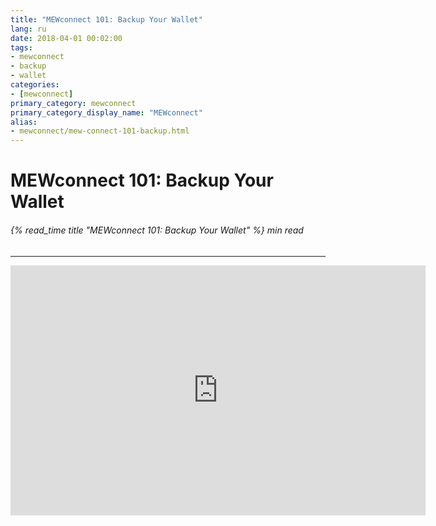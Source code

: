 ```yaml
---
title: "MEWconnect 101: Backup Your Wallet"
lang: ru
date: 2018-04-01 00:02:00
tags:
- mewconnect
- backup
- wallet
categories:
- [mewconnect]
primary_category: mewconnect
primary_category_display_name: "MEWconnect"
alias:
- mewconnect/mew-connect-101-backup.html
---
```


# __MEWconnect 101: Backup Your Wallet__
###### {% read_time title "MEWconnect 101: Backup Your Wallet" %} min read
***
<div class="youtube-video">
<iframe width="664" height="400" src="https://www.youtube.com/embed/1aZANjFEQ7I" frameborder="0" allow="accelerometer; autoplay; encrypted-media; gyroscope; picture-in-picture" allowfullscreen></iframe>
</div>